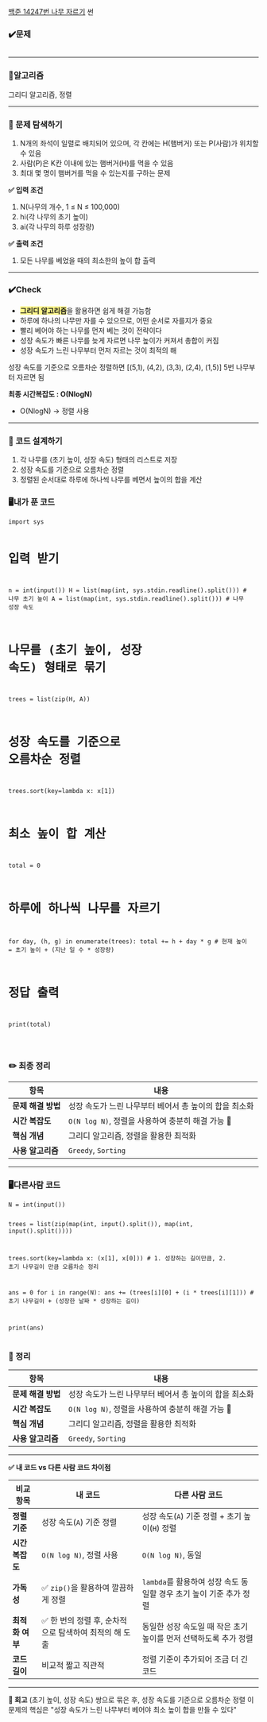 <p><a href="https://www.acmicpc.net/problem/14247">백준 14247번 나무 자르기</a>
썬</p>
<h3 id="✔️문제">✔️<strong>문제</strong></h3>
<p><img alt="" src="https://velog.velcdn.com/images/hyeyun98/post/543aa413-a9fd-46a1-bfce-4e4c3bd7a351/image.png" /></p>
<hr />
<h3 id="📍알고리즘">📍<strong>알고리즘</strong></h3>
<p>그리디 알고리즘, 정렬</p>
<hr />
<h3 id="📌-문제-탐색하기"><strong>📌 문제 탐색하기</strong></h3>
<ol>
<li>N개의 좌석이 일렬로 배치되어 있으며, 각 칸에는 H(햄버거) 또는 P(사람)가 위치할 수 있음</li>
<li>사람(P)은 K칸 이내에 있는 햄버거(H)를 먹을 수 있음</li>
<li>최대 몇 명이 햄버거를 먹을 수 있는지를 구하는 문제</li>
</ol>
<p><strong>✅ 입력 조건</strong></p>
<ol>
<li>N(나무의 개수, 1 ≤ N ≤ 100,000)</li>
<li>hi(각 나무의 초기 높이)</li>
<li>ai(각 나무의 하루 성장량)</li>
</ol>
<p><strong>✅ 출력 조건</strong></p>
<ol>
<li>모든 나무를 베었을 때의 최소한의 높이 합 출력</li>
</ol>
<hr />
<h3 id="✔️check"><strong>✔️Check</strong></h3>
<ul>
<li><span style="background-color: #FFF689;"><strong>그리디 알고리즘</strong></span>을 활용하면 쉽게 해결 가능함</li>
<li>하루에 하나의 나무만 자를 수 있으므로, 어떤 순서로 자를지가 중요</li>
<li>빨리 베어야 하는 나무를 먼저 베는 것이 전략이다</li>
<li>성장 속도가 빠른 나무를 늦게 자르면 나무 높이가 커져서 총합이 커짐</li>
<li>성장 속도가 느린 나무부터 먼저 자르는 것이 최적의 해</li>
</ul>
<p>성장 속도를 기준으로 오름차순 정렬하면
[(5,1), (4,2), (3,3), (2,4), (1,5)]
5번 나무부터 자르면 됨</p>
<p><strong>최종 시간복잡도 : O(NlogN)</strong></p>
<ul>
<li>O(NlogN) -&gt; 정렬 사용</li>
</ul>
<hr />
<h3 id="📌-코드-설계하기"><strong>📌 코드 설계하기</strong></h3>
<ol>
<li>각 나무를 (초기 높이, 성장 속도) 형태의 리스트로 저장</li>
<li>성장 속도를 기준으로 오름차순 정렬</li>
<li>정렬된 순서대로 하루에 하나씩 나무를 베면서 높이의 합을 계산</li>
</ol>
<h3 id="🖥️내가-푼-코드"><strong>🖥️내가 푼 코드</strong></h3>
<pre><code class="language-python">import sys

# 입력 받기
n = int(input())
H = list(map(int, sys.stdin.readline().split()))  # 나무 초기 높이
A = list(map(int, sys.stdin.readline().split()))  # 나무 성장 속도

# 나무를 (초기 높이, 성장 속도) 형태로 묶기
trees = list(zip(H, A))

# 성장 속도를 기준으로 오름차순 정렬
trees.sort(key=lambda x: x[1])

# 최소 높이 합 계산
total = 0

# 하루에 하나씩 나무를 자르기
for day, (h, g) in enumerate(trees):
    total += h + day * g  # 현재 높이 = 초기 높이 + (지난 일 수 * 성장량)

# 정답 출력
print(total)

</code></pre>
<h3 id="✏️-최종-정리">✏️ 최종 정리</h3>
<table>
<thead>
<tr>
<th>항목</th>
<th>내용</th>
</tr>
</thead>
<tbody><tr>
<td><strong>문제 해결 방법</strong></td>
<td>성장 속도가 느린 나무부터 베어서 총 높이의 합을 최소화</td>
</tr>
<tr>
<td><strong>시간 복잡도</strong></td>
<td><code>O(N log N)</code>, 정렬을 사용하여 충분히 해결 가능 🚀</td>
</tr>
<tr>
<td><strong>핵심 개념</strong></td>
<td>그리디 알고리즘, 정렬을 활용한 최적화</td>
</tr>
<tr>
<td><strong>사용 알고리즘</strong></td>
<td><code>Greedy</code>, <code>Sorting</code></td>
</tr>
</tbody></table>
<hr />
<h3 id="🖥️다른사람-코드"><strong>🖥️다른사람 코드</strong></h3>
<pre><code class="language-python">N = int(input())

trees = list(zip(map(int, input().split()), map(int, input().split())))

trees.sort(key=lambda x: (x[1], x[0]))  # 1. 성장하는 길이만큼, 2. 초기 나무길이 만큼 오름차순 정리

ans = 0
for i in range(N):
    ans += (trees[i][0] + (i * trees[i][1])) # 초기 나무길이 + (성장한 날짜 * 성장하는 길이)

print(ans)</code></pre>
<h3 id="📌-정리">📌 정리</h3>
<table>
<thead>
<tr>
<th>항목</th>
<th>내용</th>
</tr>
</thead>
<tbody><tr>
<td><strong>문제 해결 방법</strong></td>
<td>성장 속도가 느린 나무부터 베어서 총 높이의 합을 최소화</td>
</tr>
<tr>
<td><strong>시간 복잡도</strong></td>
<td><code>O(N log N)</code>, 정렬을 사용하여 충분히 해결 가능 🚀</td>
</tr>
<tr>
<td><strong>핵심 개념</strong></td>
<td>그리디 알고리즘, 정렬을 활용한 최적화</td>
</tr>
<tr>
<td><strong>사용 알고리즘</strong></td>
<td><code>Greedy</code>, <code>Sorting</code></td>
</tr>
</tbody></table>
<hr />
<p><strong>✅ 내 코드 vs 다른 사람 코드 차이점</strong></p>
<table>
<thead>
<tr>
<th>비교 항목</th>
<th>내 코드</th>
<th>다른 사람 코드</th>
</tr>
</thead>
<tbody><tr>
<td><strong>정렬 기준</strong></td>
<td>성장 속도(<code>A</code>) 기준 정렬</td>
<td>성장 속도(<code>A</code>) 기준 정렬 + 초기 높이(<code>H</code>) 정렬</td>
</tr>
<tr>
<td><strong>시간 복잡도</strong></td>
<td><code>O(N log N)</code>, 정렬 사용</td>
<td><code>O(N log N)</code>, 동일</td>
</tr>
<tr>
<td><strong>가독성</strong></td>
<td>✅ <code>zip()</code>을 활용하여 깔끔하게 정렬</td>
<td><code>lambda</code>를 활용하여 성장 속도 동일할 경우 초기 높이 기준 추가 정렬</td>
</tr>
<tr>
<td><strong>최적화 여부</strong></td>
<td>✅ 한 번의 정렬 후, 순차적으로 탐색하여 최적의 해 도출</td>
<td>동일한 성장 속도일 때 작은 초기 높이를 먼저 선택하도록 추가 정렬</td>
</tr>
<tr>
<td><strong>코드 길이</strong></td>
<td>비교적 짧고 직관적</td>
<td>정렬 기준이 추가되어 조금 더 긴 코드</td>
</tr>
</tbody></table>
<hr />
<p><strong>📌 회고</strong>
(초기 높이, 성장 속도) 쌍으로 묶은 후, 성장 속도를 기준으로 오름차순 정렬
이 문제의 핵심은 &quot;성장 속도가 느린 나무부터 베어야 최소 높이 합을 만들 수 있다&quot;</p>
